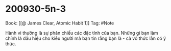 # 200930-5n-3

Book: [[@ James Clear, Atomic Habit 1]]
Tag: #Note

Hành vi thường là sự phản chiếu các đặc tính của bạn. Những gì bạn làm chính là dấu hiệu cho kiểu người mà bạn tin rằng bạn là - cả vô thức lẫn có ý thức.
